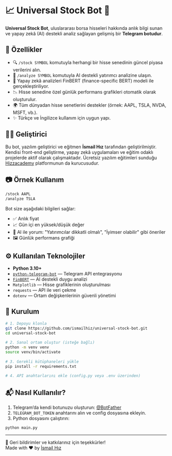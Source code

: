 # 📈 Universal Stock Bot 🤖  
**Universal Stock Bot**, uluslararası borsa hisseleri hakkında anlık bilgi sunan ve yapay zekâ (AI) destekli analiz sağlayan gelişmiş bir **Telegram botudur**.  
## 🚀 Özellikler  
- 🔍 `/stock SYMBOL` komutuyla herhangi bir hisse senedinin güncel piyasa verilerini alın.  
- 🤖 `/analyze SYMBOL` komutuyla AI destekli yatırımcı analizine ulaşın.  
- 🧠 Yapay zekâ analizleri FinBERT (finance-specific BERT) modeli ile gerçekleştiriliyor.  
- 📉 Hisse senedine özel günlük performans grafikleri otomatik olarak oluşturulur.  
- 🌍 Tüm dünyadan hisse senetlerini destekler (örnek: AAPL, TSLA, NVDA, MSFT, vb.).  
- ✨ Türkçe ve İngilizce kullanım için uygun yapı.  
## 👨‍💻 Geliştirici  
Bu bot, yazılım geliştirici ve eğitmen **İsmail Hız** tarafından geliştirilmiştir. Kendisi front-end geliştirme, yapay zekâ uygulamaları ve eğitim odaklı projelerde aktif olarak çalışmaktadır. Ücretsiz yazılım eğitimleri sunduğu [Hizzacademy](https://github.com/ismailhiz) platformunun da kurucusudur.  
## 📷 Örnek Kullanım  
```bash  
/stock AAPL  
/analyze TSLA  
```  
Bot size aşağıdaki bilgileri sağlar:  
- ✅ Anlık fiyat  
- 📈 Gün içi en yüksek/düşük değer  
- 🧠 AI ile yorum: "Yatırımcılar dikkatli olmalı", "İyimser olabilir" gibi öneriler  
- 🖼️ Günlük performans grafiği  
## ⚙️ Kullanılan Teknolojiler  
- **Python 3.10+**  
- [`python-telegram-bot`](https://github.com/python-telegram-bot/python-telegram-bot) — Telegram API entegrasyonu  
- [`FinBERT`](https://github.com/ProsusAI/finBERT) — AI destekli duygu analizi  
- `Matplotlib` — Hisse grafiklerinin oluşturulması  
- `requests` — API ile veri çekme  
- `dotenv` — Ortam değişkenlerinin güvenli yönetimi  
## 🧪 Kurulum  
```bash  
# 1. Depoyu klonla  
git clone https://github.com/ismailhiz/universal-stock-bot.git  
cd universal-stock-bot  
  
# 2. Sanal ortam oluştur (isteğe bağlı)  
python -m venv venv  
source venv/bin/activate  
  
# 3. Gerekli kütüphaneleri yükle  
pip install -r requirements.txt  
  
# 4. API anahtarlarını ekle (config.py veya .env üzerinden)  
```  
## 📬 Nasıl Kullanılır?  
1. Telegram’da kendi botunuzu oluşturun: [@BotFather](https://t.me/BotFather)  
2. `TELEGRAM_BOT_TOKEN` anahtarını alın ve config dosyasına ekleyin.  
3. Python dosyasını çalıştırın:  
```bash  
python main.py  
```  
---  
🧠 Geri bildirimler ve katkılarınız için teşekkürler!  
Made with ❤️ by [İsmail Hız](https://github.com/ismailhiz)
